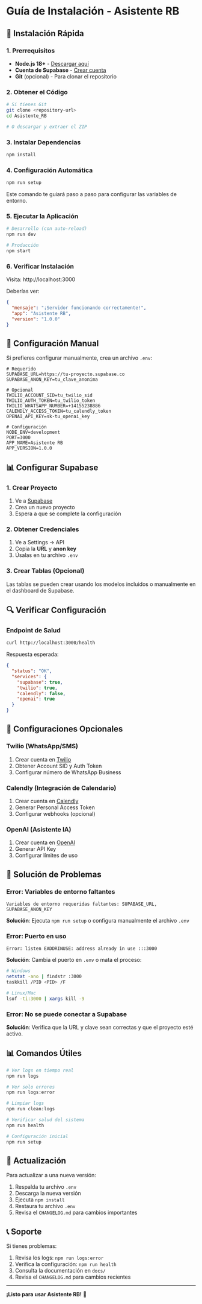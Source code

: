 # Guía de Instalación - Asistente RB

## 🚀 Instalación Rápida

### 1. Prerrequisitos

- **Node.js 18+** - [Descargar aquí](https://nodejs.org/)
- **Cuenta de Supabase** - [Crear cuenta](https://supabase.com/)
- **Git** (opcional) - Para clonar el repositorio

### 2. Obtener el Código

```bash
# Si tienes Git
git clone <repository-url>
cd Asistente_RB

# O descargar y extraer el ZIP
```

### 3. Instalar Dependencias

```bash
npm install
```

### 4. Configuración Automática

```bash
npm run setup
```

Este comando te guiará paso a paso para configurar las variables de entorno.

### 5. Ejecutar la Aplicación

```bash
# Desarrollo (con auto-reload)
npm run dev

# Producción
npm start
```

### 6. Verificar Instalación

Visita: http://localhost:3000

Deberías ver:

```json
{
  "mensaje": "¡Servidor funcionando correctamente!",
  "app": "Asistente RB",
  "version": "1.0.0"
}
```

## 🔧 Configuración Manual

Si prefieres configurar manualmente, crea un archivo `.env`:

```env
# Requerido
SUPABASE_URL=https://tu-proyecto.supabase.co
SUPABASE_ANON_KEY=tu_clave_anonima

# Opcional
TWILIO_ACCOUNT_SID=tu_twilio_sid
TWILIO_AUTH_TOKEN=tu_twilio_token
TWILIO_WHATSAPP_NUMBER=+14155238886
CALENDLY_ACCESS_TOKEN=tu_calendly_token
OPENAI_API_KEY=sk-tu_openai_key

# Configuración
NODE_ENV=development
PORT=3000
APP_NAME=Asistente RB
APP_VERSION=1.0.0
```

## 📊 Configurar Supabase

### 1. Crear Proyecto

1. Ve a [Supabase](https://supabase.com/)
2. Crea un nuevo proyecto
3. Espera a que se complete la configuración

### 2. Obtener Credenciales

1. Ve a Settings → API
2. Copia la **URL** y **anon key**
3. Úsalas en tu archivo `.env`

### 3. Crear Tablas (Opcional)

Las tablas se pueden crear usando los modelos incluidos o manualmente en el dashboard de Supabase.

## 🔍 Verificar Configuración

### Endpoint de Salud

```bash
curl http://localhost:3000/health
```

Respuesta esperada:

```json
{
  "status": "OK",
  "services": {
    "supabase": true,
    "twilio": true,
    "calendly": false,
    "openai": true
  }
}
```

## 📱 Configuraciones Opcionales

### Twilio (WhatsApp/SMS)

1. Crear cuenta en [Twilio](https://www.twilio.com/)
2. Obtener Account SID y Auth Token
3. Configurar número de WhatsApp Business

### Calendly (Integración de Calendario)

1. Crear cuenta en [Calendly](https://calendly.com/)
2. Generar Personal Access Token
3. Configurar webhooks (opcional)

### OpenAI (Asistente IA)

1. Crear cuenta en [OpenAI](https://openai.com/)
2. Generar API Key
3. Configurar límites de uso

## 🚨 Solución de Problemas

### Error: Variables de entorno faltantes

```
Variables de entorno requeridas faltantes: SUPABASE_URL, SUPABASE_ANON_KEY
```

**Solución**: Ejecuta `npm run setup` o configura manualmente el archivo `.env`

### Error: Puerto en uso

```
Error: listen EADDRINUSE: address already in use :::3000
```

**Solución**: Cambia el puerto en `.env` o mata el proceso:

```bash
# Windows
netstat -ano | findstr :3000
taskkill /PID <PID> /F

# Linux/Mac
lsof -ti:3000 | xargs kill -9
```

### Error: No se puede conectar a Supabase

**Solución**: Verifica que la URL y clave sean correctas y que el proyecto esté activo.

## 📊 Comandos Útiles

```bash
# Ver logs en tiempo real
npm run logs

# Ver solo errores
npm run logs:error

# Limpiar logs
npm run clean:logs

# Verificar salud del sistema
npm run health

# Configuración inicial
npm run setup
```

## 🔄 Actualización

Para actualizar a una nueva versión:

1. Respalda tu archivo `.env`
2. Descarga la nueva versión
3. Ejecuta `npm install`
4. Restaura tu archivo `.env`
5. Revisa el `CHANGELOG.md` para cambios importantes

## 📞 Soporte

Si tienes problemas:

1. Revisa los logs: `npm run logs:error`
2. Verifica la configuración: `npm run health`
3. Consulta la documentación en `docs/`
4. Revisa el `CHANGELOG.md` para cambios recientes

---

**¡Listo para usar Asistente RB!** 🎉
